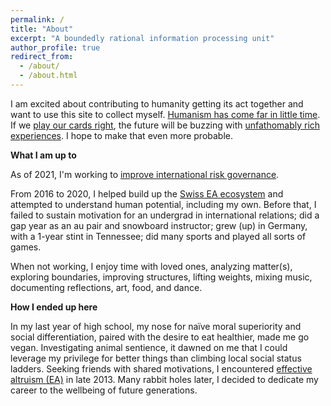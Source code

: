 ```yaml
---
permalink: /
title: "About"
excerpt: "A boundedly rational information processing unit"
author_profile: true
redirect_from: 
  - /about/
  - /about.html
---
```



I am excited about contributing to humanity getting its act together and want to use this site to collect myself. [Humanism has come far in little time](https://ourworldindata.org/problems-and-progress). If we [play our cards right](https://www.youtube.com/watch?v=CrMIEz_mSJM), the future will be buzzing with [unfathomably rich experiences](https://www.nickbostrom.com/utopia.html). I hope to make that even more probable.

**What I am up to**

As of 2021, I'm working to [improve international risk governance](https://simoninstitute.ch/).

From 2016 to 2020, I helped build up the [Swiss EA ecosystem](https://effectivealtruism.ch/) and attempted to understand human potential, including my own. Before that, I failed to sustain motivation for an undergrad in international relations; did a gap year as an au pair and snowboard instructor; grew (up) in Germany, with a 1-year stint in Tennessee; did many sports and played all sorts of games.

When not working, I enjoy time with loved ones, analyzing matter(s), exploring boundaries, improving structures, lifting weights, mixing music, documenting reflections, art, food, and dance.

**How I ended up here**

In my last year of high school, my nose for naïve moral superiority and social differentiation, paired with the desire to eat healthier, made me go vegan. Investigating animal sentience, it dawned on me that I could leverage my privilege for better things than climbing local social status ladders. Seeking friends with shared motivations, I encountered [effective altruism (EA)](https://en.wikipedia.org/wiki/Effective_altruism) in late 2013. Many rabbit holes later, I decided to dedicate my career to the wellbeing of future generations.
